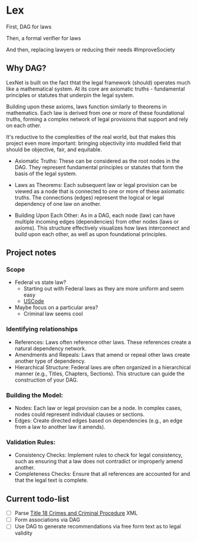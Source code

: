 # Lex

First, DAG for laws

Then, a formal verifier for laws

And then, replacing lawyers or reducing their needs #ImproveSociety

## Why DAG?

LexNet is built on the fact thtat the legal framework (should) operates much like a mathematical system. At its core are axiomatic truths - fundamental principles or statutes that underpin the legal system.

Building upon these axioms, laws function similarly to theorems in mathematics. Each law is derived from one or more of these foundational truths, forming a complex network of legal provisions that support and rely on each other.

It's reductive to the complexities of the real world, but that makes this project even more important: bringing objectivity into muddled field that should be objective, fair, and equitable.

- Axiomatic Truths: These can be considered as the root nodes in the DAG. They represent fundamental principles or statutes that form the basis of the legal system.

- Laws as Theorems: Each subsequent law or legal provision can be viewed as a node that is connected to one or more of these axiomatic truths. The connections (edges) represent the logical or legal dependency of one law on another.

- Building Upon Each Other: As in a DAG, each node (law) can have multiple incoming edges (dependencies) from other nodes (laws or axioms). This structure effectively visualizes how laws interconnect and build upon each other, as well as upon foundational principles.

## Project notes

### Scope

- Federal vs state law?
  - Starting out with Federal laws as they are more uniform and seem easy
  - [USCode](https://uscode.house.gov/)
- Maybe focus on a particular area?
  - Criminal law seems cool

### Identifying relationships

- References: Laws often reference other laws. These references create a natural dependency network.
- Amendments and Repeals: Laws that amend or repeal other laws create another type of dependency.
- Hierarchical Structure: Federal laws are often organized in a hierarchical manner (e.g., Titles, Chapters, Sections). This structure can guide the construction of your DAG.

### Building the Model:

- Nodes: Each law or legal provision can be a node. In complex cases, nodes could represent individual clauses or sections.
- Edges: Create directed edges based on dependencies (e.g., an edge from a law to another law it amends).

### Validation Rules:

- Consistency Checks: Implement rules to check for legal consistency, such as ensuring that a law does not contradict or improperly amend another.
- Completeness Checks: Ensure that all references are accounted for and that the legal text is complete.

## Current todo-list

- [ ] Parse [Title 18 Crimes and Criminal Procedure](https://uscode.house.gov/download/download.shtml) XML
- [ ] Form associations via DAG
- [ ] Use DAG to generate recommendations via free form text as to legal validity
